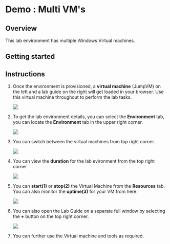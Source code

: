 # Demo : Multi VM's

## Overview
This lab environment has multiple Windows Virtual machines.

## Getting started

## Instructions

1. Once the environment is provisioned, a **virtual machine** (JumpVM) on the left and a lab guide on the right will get loaded in your browser. Use this virtual machine throughout to perform the lab tasks.

   ![](images/vmandguide-u.png)

2. To get the lab environment details, you can select the **Environment** tab, you can locate the **Environment** tab in the upper right corner.
   
   ![](images/environment-tab.png)

3. You can switch between the virtual machines from top right corner.

   ![](images/switch.png)

4. You can view the **duration** for the lab evironment from the top right corner

   ![](images/duration.png)

5. You can **start(1)** or **stop(2)** the Virtual Machine from the **Resources** tab. You can also monitor the **uptime(3)** for your VM from here.

   ![](images/resources-tab.png)

6. You can also open the Lab Guide on a separate full window by selecting the **+** button on the top right corner.

    ![](images/split-win.png)

7. You can further use the Virtual machine and tools as required.

   
